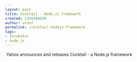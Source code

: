 ```yaml
---
layout: post
title: Cocktail - Node.js framework
created: 1320304630
author: orenf
permalink: /cocktail-nodejs-framework
tags:
- Incubator
- node.js
---
```

<p>&nbsp;Yahoo announces and releases Cocktail - a Node.js framework</p>
